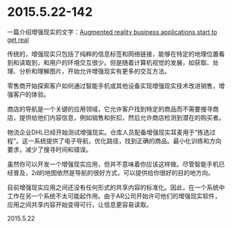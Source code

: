 2015.5.22-142
=============
一篇介绍增强现实的文字：[Augmented reality business applications start to get real](http://www.computerweekly.com/feature/Augmented-reality-business-applications-start-to-get-real)

传统的，增强现实只包括了纯粹的信息标签和网络链接，能够在特定的地理位置看到和读取到，和用户的环境交互很少。但是随着计算机视觉的发展，如获取、处理、分析和理解图片，开始允许增强现实有更多的交互方法。

零售商开始探索客户如何通过智能手机或其他设备实现增强现实技术改进销售，增强客户的体验。

商店的导航是一个关键的应用领域，它允许客户找到特定的商品而不需要搜寻商店，提供给他们内容信息，例如销售和折扣，然后允许商店检测到潜在的购买者。

物流企业DHL已经开始测试增强现实。仓库人员配备增强现实耳麦用于“拣选过程”。这一系统提供了电子导航，优化路径，找到正确的商品。最小化训练和方向要求，减少了搜寻时间和错误。

虽然你可以开发一个增强现实应用，但并不意味着你应该这样做。尽管智能手机已经普及，2d的地图依然是导航的很好方式，可以提供给你很好的目的地方向。

目前增强现实应用之间还没有任何形式的共享内容的标准化。因此，在一个系统中工作在另一个系统不太可能起作用。由于AR公司开始许可他们的增强现实软件，应用之间共享内容开始变得可行，让信息更容易读取。

2015.5.22